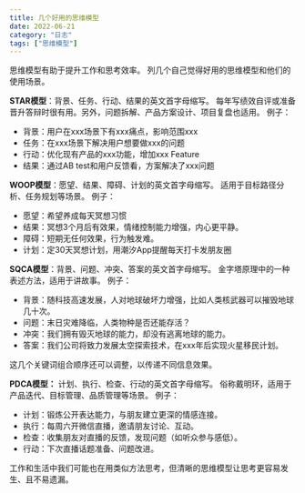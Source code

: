 ```yaml
---
title: 几个好用的思维模型
date: 2022-06-21
category: "日志"
tags: ["思维模型"]
---
```

思维模型有助于提升工作和思考效率。
列几个自己觉得好用的思维模型和他们的使用场景。

**STAR模型**：背景、任务、行动、结果的英文首字母缩写。
每年写绩效自评或准备晋升答辩时很有用。另外，问题拆解、产品方案设计、项目复盘也适用。
例子：
- 背景：用户在xxx场景下有xxx痛点，影响范围xxx
- 任务：在xxx场景下解决用户想要做xxx的问题
- 行动：优化现有产品的xxx功能，增加xxx Feature
- 结果：通过AB test和用户反馈看，方案解决了xxx问题

**WOOP模型**：愿望、结果、障碍、计划的英文首字母缩写。
适用于目标路径分析、任务规划等场景。
例子：
- 愿望：希望养成每天冥想习惯
- 结果：冥想3个月后有效果，情绪控制能力增强，内心更平静。
- 障碍：短期无任何效果，行为触发难。
- 计划：定30天冥想计划，用潮汐App提醒每天打卡发朋友圈

**SQCA模型**：背景、问题、冲突、答案的英文首字母缩写。
金字塔原理中的一种表述方法，适用于讲故事。
例子：
- 背景：随科技高速发展，人对地球破坏力增强，比如人类核武器可以摧毁地球几十次。
- 问题：末日灾难降临，人类物种是否还能存活？
- 冲突：我们拥有毁灭地球的能力，却没有逃离地球的能力。
- 答案：我们公司将致力发展太空探索技术，在xxx年后实现火星移民计划。

这几个关键词组合顺序还可以调整，以传递不同信息效果。

**PDCA模型：** 计划、执行、检查、行动的英文首字母缩写。
俗称戴明环，适用于产品迭代、目标管理、品质管理等场景。
例子：
- 计划：锻炼公开表达能力，与朋友建立更深的情感连接。
- 执行：每周六开微信直播，邀请朋友讨论、互动。
- 检查：收集朋友对直播的反馈，发现问题（如听众参与感低）。
- 行动：下次直播话题准备、问题改进。

工作和生活中我们可能也在用类似方法思考，但清晰的思维模型让思考更容易发生、且不易遗漏。